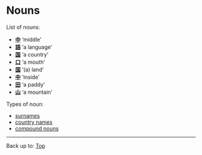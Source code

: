 # Nouns

List of nouns:
- **[中](../dict/ch/chu/chuu.md)** ‘middle’
- **[語](../dict/g/go/go.md)** ‘a language’
- **[国](../dict/k/ko/koku.md)** ‘a country’
- **[口](../dict/k/ku/kuchi.md)** ‘a mouth’
- **[国](../dict/k/ku/kuni.md)** ‘(a) land’
- **[中](../dict/n/na/naka.md)** ‘inside’
- **[田](../dict/t/ta/ta.md)** ‘a paddy’
- **[山](../dict/y/ya/yama.md)** ‘a mountain’

Types of noun:
- [surnames](surnames.md)
- [country names](country_names.md)
- [compound nouns](compound_nouns.md)

----

Back up to: [Top](../index.md)
